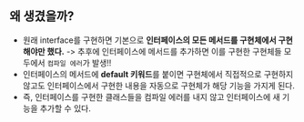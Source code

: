## 왜 생겼을까?
- 원래 interface를 구현하면 기본으로 **인터페이스의 모든 메서드를 구현체에서 구현해야만 했다.** -> 추후에 인터페이스에 메서드를 추가하면 이를 구현한 구현체들 모두에서 `컴파일 에러`가 발생!!
- 인터페이스의 메서드에 **default 키워드**를 붙이면 구현체에서 직접적으로 구현하지 않고도 인터페이스에서 구현한 내용을 자동으로 구현체가 해당 기능을 가지게 된다. 
- 즉, 인터페이스를 구현한 클래스들을 컴파일 에러를 내지 않고 인터페이스에 새 기능을 추가할 수 있다. 
